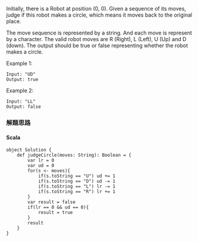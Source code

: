 Initially, there is a Robot at position (0, 0). Given a sequence of its moves, judge if this robot makes a circle, which means it moves back to the original place.

The move sequence is represented by a string. And each move is represent by a character. The valid robot moves are R (Right), L (Left), U (Up) and D (down). The output should be true or false representing whether the robot makes a circle.

Example 1:
```
Input: "UD"
Output: true
```
Example 2:
```
Input: "LL"
Output: false
```


### 解题思路

#### Scala
```
object Solution {
    def judgeCircle(moves: String): Boolean = {
        var lr = 0
        var ud = 0
        for(s <- moves){
            if(s.toString == "U") ud += 1
            if(s.toString == "D") ud -= 1
            if(s.toString == "L") lr -= 1
            if(s.toString == "R") lr += 1
        }
        var result = false
        if(lr == 0 && ud == 0){
            result = true
        }
        result
    }
}
```